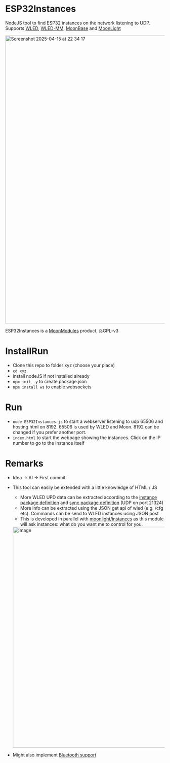 # ESP32Instances

NodeJS tool to find ESP32 instances on the network listening to UDP. Supports [WLED](https://github.com/wled/WLED), [WLED-MM](https://github.com/MoonModules/WLED-MM), [MoonBase](https://github.com/ewowi/MoonBase) and [MoonLight](https://github.com/MoonModules/MoonLight)

<img width="908" alt="Screenshot 2025-04-15 at 22 34 17" src="https://github.com/user-attachments/assets/a8cdf33e-2e83-4662-a0e3-778dded1fcd7" />

ESP32Instances is a [MoonModules](http://MoonModules.org) product, ⚖️GPL-v3

# InstallRun

* Clone this repo to folder xyz (choose your place)
* ```cd xyz```
* install nodeJS if not installed already
* ```npm init -y``` to create package.json
* ```npm install ws``` to enable websockets

# Run

* ```node ESP32Instances.js``` to start a webserver listening to udp 65506 and hosting html on 8192. 65506 is used by WLED and Moon. 8192 can be changed if you prefer another port.
* ```index.html``` to start the webpage showing the instances. Click on the IP number to go to the Instance itself

# Remarks

* Idea -> AI -> First commit
* This tool can easily be extended with a little knowledge of HTML / JS
    * More WLED UPD data can be extracted according to the [instance package definition](https://github.com/MoonModules/StarLight/blob/cc909d1663f3d775e0bc1ed0a4b5678889a34814/src/Sys/SysModInstances.h#L55-L66) and [sync package definition](https://github.com/MoonModules/StarLight/blob/cc909d1663f3d775e0bc1ed0a4b5678889a34814/src/Sys/SysModInstances.h#L76-L99) (UDP on port 21324)
    * More info can be extracted using the JSON get api of wled (e.g. <ip>/cfg etc). Commands can be send to WLED instances using JSON post
    * This is developed in parallel with [moonlight/instances](https://moonmodules.org/MoonLight/moonbase/module/instances/) as this module will ask instances: what do you want me to control for you.

  <img width="696" alt="image" src="https://github.com/user-attachments/assets/50b4cb41-1deb-482a-89d1-3e787b9276b9" />


* Might also implement [Bluetooth support](https://github.com/MoonModules/MoonLight/issues/26)
